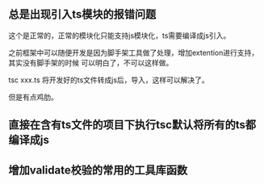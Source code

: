 ## 总是出现引入ts模块的报错问题
这个是正常的，正常的模块化只能支持js模块化，ts需要编译成js引入。

之前框架中可以随便开发是因为脚手架工具做了处理，增加extention进行支持，其实没有脚手架的时候
可以明白了，不可以这样做。

tsc xxx.ts
将开发好的ts文件转成js后，导入，这样可以解决了。

但是有点鸡肋。

## 直接在含有ts文件的项目下执行tsc默认将所有的ts都编译成js


## 增加validate校验的常用的工具库函数